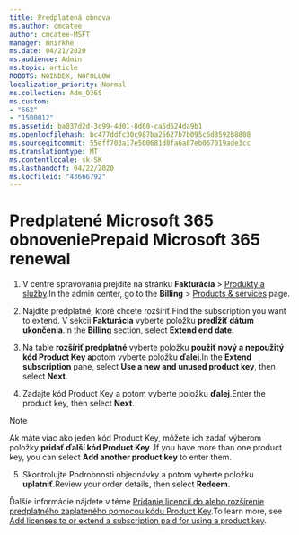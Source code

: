 ```yaml
---
title: Predplatená obnova
ms.author: cmcatee
author: cmcatee-MSFT
manager: mnirkhe
ms.date: 04/21/2020
ms.audience: Admin
ms.topic: article
ROBOTS: NOINDEX, NOFOLLOW
localization_priority: Normal
ms.collection: Adm_O365
ms.custom:
- "662"
- "1500012"
ms.assetid: ba037d2d-3c99-4d01-8d60-ca5d624da9b1
ms.openlocfilehash: bc477ddfc30c987ba25627b7b095c6d8592b8808
ms.sourcegitcommit: 55eff703a17e500681d8fa6a87eb067019ade3cc
ms.translationtype: MT
ms.contentlocale: sk-SK
ms.lasthandoff: 04/22/2020
ms.locfileid: "43666792"
---
```

# <a name="prepaid-microsoft-365-renewal"></a><span data-ttu-id="dcd81-102">Predplatené Microsoft 365 obnovenie</span><span class="sxs-lookup"><span data-stu-id="dcd81-102">Prepaid Microsoft 365 renewal</span></span>

1. <span data-ttu-id="dcd81-103">V centre spravovania prejdite na stránku **Fakturácia** \> [Produkty a služby](https://go.microsoft.com/fwlink/p/?linkid=842054).</span><span class="sxs-lookup"><span data-stu-id="dcd81-103">In the admin center, go to the **Billing** \> [Products & services](https://go.microsoft.com/fwlink/p/?linkid=842054) page.</span></span>

2. <span data-ttu-id="dcd81-104">Nájdite predplatné, ktoré chcete rozšíriť.</span><span class="sxs-lookup"><span data-stu-id="dcd81-104">Find the subscription you want to extend.</span></span> <span data-ttu-id="dcd81-105">V sekcii **Fakturácia** vyberte položku **predĺžiť dátum ukončenia**.</span><span class="sxs-lookup"><span data-stu-id="dcd81-105">In the **Billing** section, select **Extend end date**.</span></span>

3. <span data-ttu-id="dcd81-106">Na table **rozšíriť predplatné** vyberte položku **použiť nový a nepoužitý kód Product Key a**potom vyberte položku **ďalej**.</span><span class="sxs-lookup"><span data-stu-id="dcd81-106">In the **Extend subscription** pane, select **Use a new and unused product key**, then select **Next**.</span></span>

4. <span data-ttu-id="dcd81-107">Zadajte kód Product Key a potom vyberte položku **ďalej**.</span><span class="sxs-lookup"><span data-stu-id="dcd81-107">Enter the product key, then select **Next**.</span></span>

> [!NOTE]
> <span data-ttu-id="dcd81-108">Ak máte viac ako jeden kód Product Key, môžete ich zadať výberom položky **pridať ďalší kód Product Key** .</span><span class="sxs-lookup"><span data-stu-id="dcd81-108">If you have more than one product key, you can select **Add another product key** to enter them.</span></span>

5. <span data-ttu-id="dcd81-109">Skontrolujte Podrobnosti objednávky a potom vyberte položku **uplatniť**.</span><span class="sxs-lookup"><span data-stu-id="dcd81-109">Review your order details, then select **Redeem**.</span></span>

<span data-ttu-id="dcd81-110">Ďalšie informácie nájdete v téme [Pridanie licencií do alebo rozšírenie predplatného zaplateného pomocou kódu Product Key](https://docs.microsoft.com/office365/admin/misc/add-licenses-using-product-key).</span><span class="sxs-lookup"><span data-stu-id="dcd81-110">To learn more, see [Add licenses to or extend a subscription paid for using a product key](https://docs.microsoft.com/office365/admin/misc/add-licenses-using-product-key).</span></span>